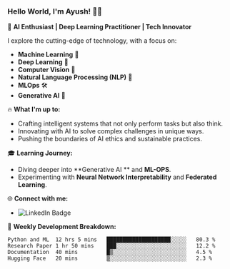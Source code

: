 ### Hello World, I'm Ayush! 👨‍💻

🚀 **AI Enthusiast | Deep Learning Practitioner | Tech Innovator**

I explore the cutting-edge of technology, with a focus on:
- **Machine Learning** 🧠
- **Deep Learning** 🤖
- **Computer Vision** 📸
- **Natural Language Processing (NLP)** 📝
- **MLOps** 🛠️
- **Generative AI** 🎨

🔥 **What I'm up to:**
- Crafting intelligent systems that not only perform tasks but also think.
- Innovating with AI to solve complex challenges in unique ways.
- Pushing the boundaries of AI ethics and sustainable practices.

🎓 **Learning Journey:**
- Diving deeper into **Generative AI ** and **ML-OPS**.
- Experimenting with **Neural Network Interpretability** and **Federated Learning**.

🌐 **Connect with me:**
- ![LinkedIn Badge](https://www.linkedin.com/in/ayush-giri-193691227/)

🔗 **Weekly Development Breakdown:**
<!--START_SECTION:waka-->
```text
Python and ML  12 hrs 5 mins   ████████████████████░░░░░   80.3 %
Research Paper 1 hr 50 mins    ███░░░░░░░░░░░░░░░░░░░░░░   12.2 %
Documentation  40 mins         █▒░░░░░░░░░░░░░░░░░░░░░░░   4.5 %
Hugging Face   20 mins         ▒░░░░░░░░░░░░░░░░░░░░░░░░   2.3 %
